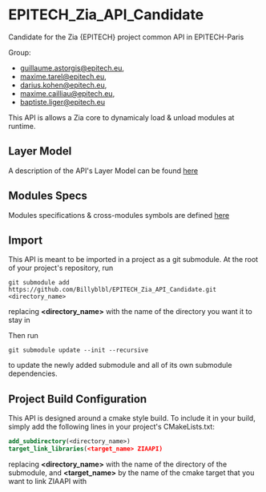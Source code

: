 # EPITECH_Zia_API_Candidate

Candidate for the Zia {EPITECH} project common API in EPITECH-Paris

Group:

- guillaume.astorgis@epitech.eu,
- maxime.tarel@epitech.eu,
- darius.kohen@epitech.eu,
- maxime.cailliau@epitech.eu,
- baptiste.liger@epitech.eu

This API is allows a Zia core to dynamicaly load & unload modules at runtime.

## Layer Model

A description of the API's Layer Model can be found [here](docs/LayerModel.md)

## Modules Specs

Modules specifications & cross-modules symbols are defined [here](docs/Modules.md)

## Import

This API is meant to be imported in a project as a git submodule.
At the root of your project's repository, run
```
git submodule add https://github.com/Billyblbl/EPITECH_Zia_API_Candidate.git <directory_name>
```
replacing **<directory_name>** with the name of the directory you want it to stay in

Then run
```
git submodule update --init --recursive
```
to update the newly added submodule and all of its own submodule dependencies.

## Project Build Configuration

This API is designed around a cmake style build. To include it in your build, simply add the following lines in your project's CMakeLists.txt:
```cmake
add_subdirectory(<directory_name>)
target_link_libraries(<target_name> ZIAAPI)
```
replacing **<directory_name>** with the name of the directory of the submodule, and **<target_name>** by the name of the cmake target that you want to link ZIAAPI with



